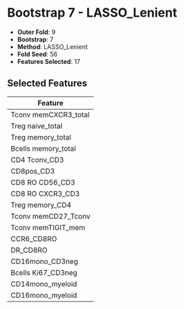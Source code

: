 # Bootstrap 7 - LASSO_Lenient

- **Outer Fold**: 9
- **Bootstrap**: 7
- **Method**: LASSO_Lenient
- **Fold Seed**: 56
- **Features Selected**: 17

## Selected Features

| Feature |
|---------|
| Tconv memCXCR3_total |
| Treg naive_total |
| Treg memory_total |
| Bcells memory_total |
| CD4 Tconv_CD3 |
| CD8pos_CD3 |
| CD8 RO CD56_CD3 |
| CD8 RO CXCR3_CD3 |
| Treg memory_CD4 |
| Tconv memCD27_Tconv |
| Tconv memTIGIT_mem |
| CCR6_CD8RO |
| DR_CD8RO |
| CD16mono_CD3neg |
| Bcells Ki67_CD3neg |
| CD14mono_myeloid |
| CD16mono_myeloid |
